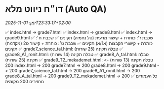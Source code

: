 # דו״ח ניווט מלא (Auto QA)
_זמן: 2025-11-01T23:33:17+02:00_

✅ index.html → grade7.html
✅ index.html → grade8.html
✅ index.html → grade9.html
✅ שכבת ז׳: כותרת + קישור מדעית (טל נחמיה) תקינים
✅ שכבת ח׳: כותרת + קישורי הקבצות (א1/א) תקינים
✅ שכבת ט׳: כותרת + קישור ט2 (מקדמת) תקינים
✅ grade7_science_tal.html: טבלה תקינה (25 שורות)
✅ grade8_A1_ronit.html: טבלה תקינה (14 שורות)
✅ grade8_A_tal.html: טבלה תקינה (25 שורות)
✅ grade9_T2_mekademet.html: טבלה תקינה (13 שורות)
                             -> 200
index.html                   -> 200
grade7.html                  -> 200
grade8.html                  -> 200
grade9.html                  -> 200
grade7_science_tal.html      -> 200
grade8_A1_ronit.html         -> 200
grade8_A_tal.html            -> 200
grade9_T2_mekademet.html     -> 200
✅ כל העמודים מחזירים 200 מקומית
